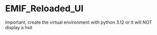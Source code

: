 # EMIF_Reloaded_UI

Important, create the virtual environment with python 3.12 or it will NOT display a hsit
